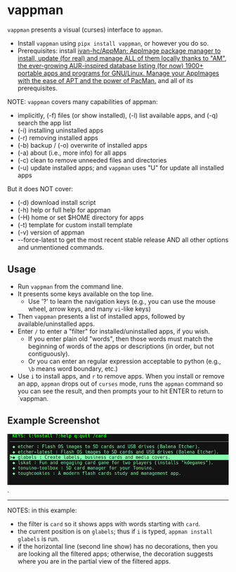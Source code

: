 # vappman
`vappman` presents a visual (curses) interface to `appman`.

* Install `vappman` using `pipx install vappman`, or however you do so.
* Prerequisites: install [ivan-hc/AppMan: AppImage package manager to install, update (for real) and manage ALL of them locally thanks to "AM", the ever-growing AUR-inspired database listing (for now) 1900+ portable apps and programs for GNU/Linux. Manage your AppImages with the ease of APT and the power of PacMan.](https://github.com/ivan-hc/AppMan) and all of its prerequisites.

NOTE: `vappman` covers many capabilities of appman:
* implicitly, (-f) files (or show installed), (-l) list available apps,
  and (-q) search the app list
* (-i) installing uninstalled apps
* (-r) removing installed apps
* (-b) backup / (-o) overwrite of installed apps
* (-a) about (i.e., more info) for all apps
* (-c) clean to remove unneeded files and directories
* (-u) update installed apps; and `vappman` uses "U" for update
       all installed apps

But it does NOT cover:
* (-d) download install script
* (-h) help or full help for appman
* (-H) home or set $HOME directory for apps
* (-t) template for custom install template
* (-v) version of appman
* --force-latest to get the most recent stable release AND
  all other options and unmentioned commands.

## Usage
* Run `vappman` from the command line.
* It presents some keys available on the top line.
    * Use '?' to learn the navigation keys (e.g., you can use the mouse wheel,
      arrow keys, and many `vi`-like keys)
* Then `vappman` presents a list of installed apps, followed by available/uninstalled apps.
* Enter `/` to enter a "filter" for installed/uninstalled apps, if you wish.
    * If you enter plain old "words", then those words must match the beginning of words
      of the apps or descriptions (in order, but not contiguously).
    * Or you can enter an regular expression acceptable to python (e.g., `\b` means word
      boundary, etc.)
* Use `i` to install apps, and `r` to remove apps.  When you install or remove an app, `appman` drops out of `curses` mode, runs the `appman` command so you can see the result, and then prompts your to hit ENTER to return to `vappman.

## Example Screenshot
![vappman-with-filter](https://github.com/joedefen/vappman/blob/main/images/vappman-with-filter.png?raw=true).

---

NOTES: in this example:
* the filter is `card` so it shows apps with words starting with `card`.
* the current position is on `glabels`; thus if `i` is typed, `appman install glabels` is run.
* if the horizontal line (second line show) has no decorations, then you are looking
  all the filtered apps; otherwise, the decoration suggests where you are in the
  partial view of the filtered apps.

